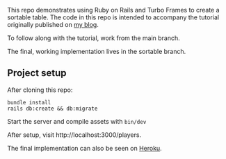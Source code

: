 This repo demonstrates using Ruby on Rails and Turbo Frames to create a sortable table. The code in this repo is intended to accompany the tutorial originally published on [my blog](https://www.colby.so/posts/sortable-table-with-rails-and-turbo-frames).

To follow along with the tutorial, work from the main branch.

The final, working implementation lives in the sortable branch.

## Project setup
After cloning this repo:

```
bundle install
rails db:create && db:migrate
```

Start the server and compile assets with `bin/dev`

After setup, visit http://localhost:3000/players.

The final implementation can also be seen on [Heroku](https://aqueous-stream-31641.herokuapp.com/).
